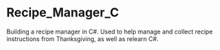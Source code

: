 # Recipe_Manager_C
Building a recipe manager in C#. Used to help manage and collect recipe instructions from Thanksgiving, as well as relearn C#.
